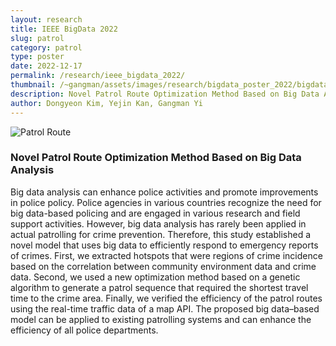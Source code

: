 ```yaml
---
layout: research
title: IEEE BigData 2022
slug: patrol
category: patrol
type: poster
date: 2022-12-17
permalink: /research/ieee_bigdata_2022/
thumbnail: /~gangman/assets/images/research/bigdata_poster_2022/bigdata_poster_2022.png
description: Novel Patrol Route Optimization Method Based on Big Data Analysis
author: Dongyeon Kim, Yejin Kan, Gangman Yi
---
```


![Patrol Route](/~gangman/assets/images/research/bigdata_poster_2022/bigdata_poster_2022.png)

### Novel Patrol Route Optimization Method Based on Big Data Analysis

Big data analysis can enhance police activities and promote improvements in police policy.  Police agencies in various countries recognize the need for big data-based policing and are engaged in various research and field support activities. However, big data analysis has rarely been applied in actual patrolling for crime prevention. Therefore, this study established a novel model that uses big data to efficiently respond to emergency reports of crimes. First, we extracted hotspots that were regions of crime incidence based on the correlation between community environment data and crime data. Second, we used a new optimization method based on a genetic algorithm to generate a patrol sequence that required the shortest travel time to the crime area. Finally, we verified the efficiency of the patrol routes using the real-time traffic data of a map API. The proposed big data–based model can be applied to existing patrolling systems and can enhance the efficiency of all police departments.